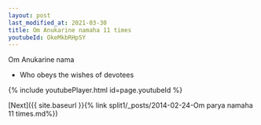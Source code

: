 ```yaml
---
layout: post
last_modified_at: 2021-03-30
title: Om Anukarine namaha 11 times
youtubeId: OkeMkbRHpSY
---
```

 
 
Om Anukarine nama 
 
 -  Who obeys the wishes of devotees 
 
  
 
  
 
 
 
 
 
 


{% include youtubePlayer.html id=page.youtubeId %}
 
[Next]({{ site.baseurl }}{% link  split1/_posts/2014-02-24-Om parya namaha 11 times.md%})
 
